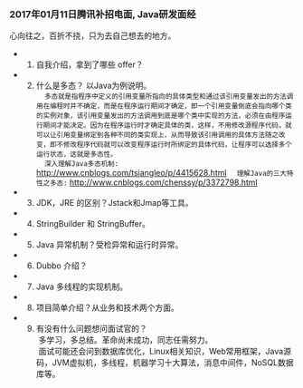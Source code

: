 ### 2017年01月11日腾讯补招电面, Java研发面经 ###
 心向往之，百折不挠，只为去自己想去的地方。
* 1. 自我介绍，拿到了哪些 offer？
* 2. 什么是多态？ 以Java为例说明。      
`   多态就是指程序中定义的引用变量所指向的具体类型和通过该引用变量发出的方法调用在编程时并不确定，而是在程序运行期间才确定，即一个引用变量倒底会指向哪个类的实例对象，该引用变量发出的方法调用到底是哪个类中实现的方法，必须在由程序运行期间才能决定。因为在程序运行时才确定具体的类，这样，不用修改源程序代码，就可以让引用变量绑定到各种不同的类实现上，从而导致该引用调用的具体方法随之改变，即不修改程序代码就可以改变程序运行时所绑定的具体代码，让程序可以选择多个运行状态，这就是多态性。 `      
`   深入理解Java多态机制: `  <http://www.cnblogs.com/tsiangleo/p/4415628.html>
`   理解Java的三大特性之多态: `  <http://www.cnblogs.com/chenssy/p/3372798.html>
* 3. JDK，JRE 的区别？Jstack和Jmap等工具。
* 4. StringBuilder 和 StringBuffer。
* 5. Java 异常机制？受检异常和运行时异常。
* 6. Dubbo 介绍？
* 7. Java 多线程的实现机制。
* 8. 项目简单介绍？从业务和技术两个方面。     
* 9. 有没有什么问题想问面试官的？  
  多学习，多总结。革命尚未成功，同志任需努力。        
  面试可能还会问到数据库优化，Linux相关知识，Web常用框架，Java源码，JVM虚拟机，多线程，机器学习十大算法，消息中间件，NoSQL数据库等。
